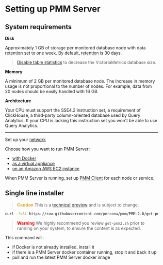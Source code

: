 # Setting up PMM Server

## System requirements

**Disk**

Approximately 1 GB of storage per monitored database node with data retention set to one week. By default, [retention](../../how-to/configure.md#data-retention) is 30 days.

> [Disable table statistics](../../how-to/optimize.md) to decrease the VictoriaMetrics database size.

**Memory**

A minimum of 2 GB per monitored database node. The increase in memory usage is not proportional to the number of nodes. For example, data from 20 nodes should be easily handled with 16 GB.

**Architecture**

Your CPU must support the SSE4.2 instruction set, a requirement of ClickHouse, a third-party column-oriented database used by Query Analytics. If your CPU is lacking this instruction set you won't be able to use Query Analytics.

---

Set up your [network](network.md)

Choose how you want to run PMM Server:

- [with Docker](docker.md)
- [as a virtual appliance](virtual-appliance.md)
- [on an Amazon AWS EC2 instance](aws.md)

When PMM Server is running, set up [PMM Client](../client/index.md) for each node or service.

## Single line installer

> <b style="color:goldenrod">Caution</b> This is a [technical preview](../../details/glossary.md#technical-preview) and is subject to change.

```sh
curl -fsSL https://raw.githubusercontent.com/percona/pmm/PMM-2.0/get-pmm.sh -o get-pmm2.sh ; chmod +x get-pmm2.sh ; ./get-pmm2.sh
```

> <b style="color:red">Warning</b> We highly recommend you review `get-pmm2.sh` prior to running on your system, to ensure the content is as expected.

This command will:

- if Docker is not already installed, install it
- if there is a PMM Server docker container running, stop it and back it up
- pull and run the latest PMM Server docker image
